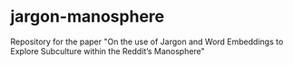 # jargon-manosphere
Repository for the paper "On the use of Jargon and Word Embeddings to Explore Subculture within the Reddit’s Manosphere"
